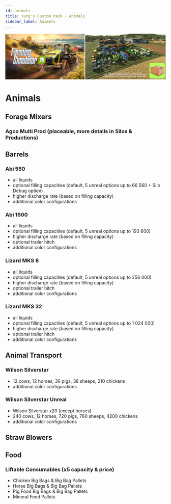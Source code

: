 ```yaml
---
id: animals
title: Yurg's Custom Pack - Animals
sidebar_label: Animals
---
```

[![](modHeader.png)](modScreen.png)
# Animals

## Forage Mixers

### Agco Multi Prod (placeable, more details in Silos & Productions)

## Barrels

### Abi 550
- all liquids
- optional filling capacities (default, 5 unreal options up to 66 560 + Silo Debug option)
- higher discharge rate (based on filling capacity)
- additional color configurations

### Abi 1600
- all liquids
- optional filling capacities (default, 5 unreal options up to 193 600)
- higher discharge rate (based on filling capacity)
- optional trailer hitch
- additional color configurations

### Lizard MKS 8
- all liquids
- optional filling capacities (default, 5 unreal options up to 256 000)
- higher discharge rate (based on filling capacity)
- optional trailer hitch
- additional color configurations

### Lizard MKS 32
- all liquids
- optional filling capacities (default, 5 unreal options up to 1 024 000)
- higher discharge rate (based on filling capacity)
- optional trailer hitch
- additional color configurations

## Animal Transport

### Wilson Silverstar
- 12 cows, 12 horses, 36 pigs, 38 sheeps, 210 chickens
- additional color configurations

### Wilson Silverstar Unreal
- Wilson Silverstar x20 (except horses)
- 240 cows, 12 horses, 720 pigs, 760 sheeps, 4200 chickens
- additional color configurations

## Straw Blowers



## Food

### Liftable Consumables (x5 capacity & price)
- Chicken Big Bags & Big Bag Pallets
- Horse Big Bags & Big Bag Pallets
- Pig Food Big Bags & Big Bag Pallets
- Mineral Feed Pallets
